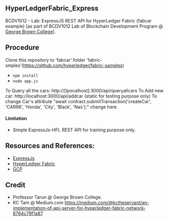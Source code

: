 ## HyperLedgerFabric_Express
BCDV1012 - Lab: ExpressJS REST API for HyperLedger Fabric (fabcar example) [as part of BCDV1012 Lab of Blockchain Development Program @  <a href='https://www.georgebrown.ca'>George Brown College</a>].

## Procedure

Clone this repository to 'fabcar' folder 'fabric-smples'(https://github.com/hyperledger/fabric-samples) 

* `npm install`
* `node app.js` 

To Query all the cars: http://[lpocalhost]:3000/api/queryallcars 
To Add new car: http://localhost:3000/api/addcar (static for testing purpose only) 
        To change Car's attribute  "await contract.submitTransaction('createCar', 'CAR98', 'Honda', 'City', 'Black', 'Nas');" change here.

#### Limitation
* Simple ExpressJs-HFL REST API for training purpose only.

## Resources and References:

* [ExpressJs](https://expressjs.com/)
* [HyperLedger Fabric](https://hyperledger-fabric.readthedocs.io/en/latest/write_first_app.html)
* [GCP](https://console.cloud.google.com/compute/metadata/sshKeys?project=thematic-vertex-269707&authuser=1)

## Credit

* Professor Tarun @ George Brown College.
* KC Tam @ Medium.com https://medium.com/@kctheservant/an-implementation-of-api-server-for-hyperledger-fabric-network-8764c79f1a87.
